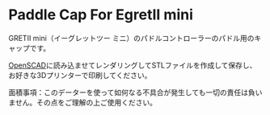 # Paddle Cap For EgretII mini
GRETⅡ mini（イーグレットツー ミニ）のパドルコントローラーのパドル用のキャップです。

[OpenSCAD](https://openscad.org/)に読み込ませてレンダリングしてSTLファイルを作成して保存し、お好きな3Dプリンターで印刷してください。

面積事項：このデーターを使って如何なる不具合が発生しても一切の責任は負いません。その点をご理解の上ご使用ください。

